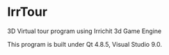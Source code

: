# IrrTour
3D Virtual tour program using Irrichit 3d Game Engine

This program is built under Qt 4.8.5, Visual Studio 9.0.
